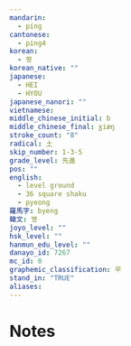 ```yaml
---
mandarin:
  - píng
cantonese:
  - ping4
korean:
  - 평
korean_native: ""
japanese:
  - HEI
  - HYOU
japanese_nanori: ""
vietnamese:
middle_chinese_initial: b
middle_chinese_final: ɣiæŋ
stroke_count: "8"
radical: 土
skip_number: 1-3-5
grade_level: 先進
pos: ""
english:
  - level ground
  - 36 square shaku
  - pyeong
羅馬字: byeng
韓文: 병
joyo_level: ""
hsk_level: ""
hanmun_edu_level: ""
danayo_id: 7267
mc_id: 0
graphemic_classification: 平
stand_in: "TRUE"
aliases:
---
```


# Notes
